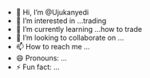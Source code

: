 - 👋 Hi, I’m @Ujukanyedi
- 👀 I’m interested in ...trading 
- 🌱 I’m currently learning ...how to trade
- 💞️ I’m looking to collaborate on ...
- 📫 How to reach me ...
- 😄 Pronouns: ...
- ⚡ Fun fact: ...

<!---
Ujukanyedi/Ujukanyedi is a ✨ special ✨ repository because its `README.md` (this file) appears on your GitHub profile.
You can click the Preview link to take a look at your changes.
--->
